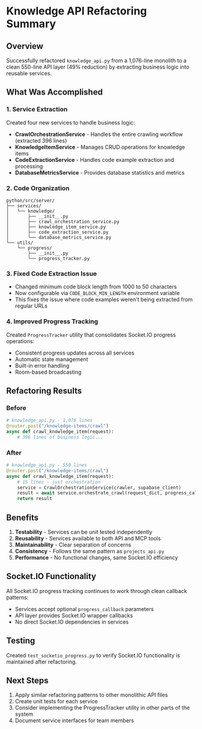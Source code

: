 # Knowledge API Refactoring Summary

## Overview
Successfully refactored `knowledge_api.py` from a 1,076-line monolith to a clean 550-line API layer (49% reduction) by extracting business logic into reusable services.

## What Was Accomplished

### 1. **Service Extraction**
Created four new services to handle business logic:

- **CrawlOrchestrationService** - Handles the entire crawling workflow (extracted 396 lines)
- **KnowledgeItemService** - Manages CRUD operations for knowledge items
- **CodeExtractionService** - Handles code example extraction and processing
- **DatabaseMetricsService** - Provides database statistics and metrics

### 2. **Code Organization**
```
python/src/server/
├── services/
│   └── knowledge/
│       ├── __init__.py
│       ├── crawl_orchestration_service.py
│       ├── knowledge_item_service.py
│       ├── code_extraction_service.py
│       └── database_metrics_service.py
└── utils/
    └── progress/
        ├── __init__.py
        └── progress_tracker.py
```

### 3. **Fixed Code Extraction Issue**
- Changed minimum code block length from 1000 to 50 characters
- Now configurable via `CODE_BLOCK_MIN_LENGTH` environment variable
- This fixes the issue where code examples weren't being extracted from regular URLs

### 4. **Improved Progress Tracking**
Created `ProgressTracker` utility that consolidates Socket.IO progress operations:
- Consistent progress updates across all services
- Automatic state management
- Built-in error handling
- Room-based broadcasting

## Refactoring Results

### Before
```python
# knowledge_api.py - 1,076 lines
@router.post("/knowledge-items/crawl")
async def crawl_knowledge_item(request):
    # 396 lines of business logic...
```

### After
```python
# knowledge_api.py - 550 lines
@router.post("/knowledge-items/crawl")
async def crawl_knowledge_item(request):
    # 15 lines - just orchestration
    service = CrawlOrchestrationService(crawler, supabase_client)
    result = await service.orchestrate_crawl(request_dict, progress_callback)
    return result
```

## Benefits

1. **Testability** - Services can be unit tested independently
2. **Reusability** - Services available to both API and MCP tools
3. **Maintainability** - Clear separation of concerns
4. **Consistency** - Follows the same pattern as `projects_api.py`
5. **Performance** - No functional changes, same Socket.IO efficiency

## Socket.IO Functionality
All Socket.IO progress tracking continues to work through clean callback patterns:
- Services accept optional `progress_callback` parameters
- API layer provides Socket.IO wrapper callbacks
- No direct Socket.IO dependencies in services

## Testing
Created `test_socketio_progress.py` to verify Socket.IO functionality is maintained after refactoring.

## Next Steps
1. Apply similar refactoring patterns to other monolithic API files
2. Create unit tests for each service
3. Consider implementing the ProgressTracker utility in other parts of the system
4. Document service interfaces for team members